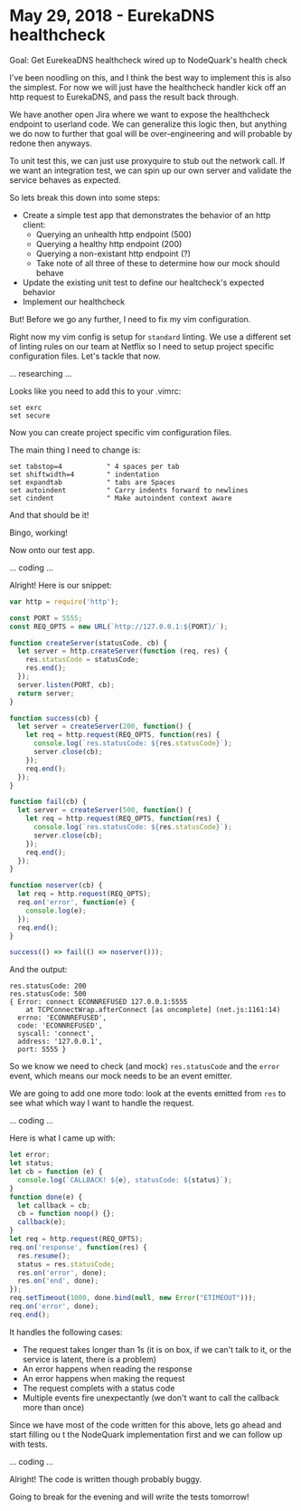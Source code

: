 # May 29, 2018 - EurekaDNS healthcheck

Goal: Get EurekeaDNS healthcheck wired up to NodeQuark's health check

I've been noodling on this, and I think the best way to implement this is also
the simplest. For now we will just have the healthcheck handler kick off an
http request to EurekaDNS, and pass the result back through.

We have another open Jira where we want to expose the healthcheck endpoint to
userland code. We can generalize this logic then, but anything we do now to
further that goal will be over-engineering and will probable by redone then
anyways.

To unit test this, we can just use proxyquire to stub out the network call. If
we want an integration test, we can spin up our own server and validate the
service behaves as expected.

So lets break this down into some steps:

* Create a simple test app that demonstrates the behavior of an http client:
  * Querying an unhealth http endpoint (500)
  * Querying a healthy http endpoint (200)
  * Querying a non-existant http endpoint (?)
  * Take note of all three of these to determine how our mock should behave
* Update the existing unit test to define our healtcheck's expected behavior
* Implement our healthcheck

But! Before we go any further, I need to fix my vim configuration.

Right now my vim config is setup for `standard` linting. We use a different set
of linting rules on our team at Netflix so I need to setup project specific
configuration files. Let's tackle that now.

... researching ...

Looks like you need to add this to your .vimrc:

```vim
set exrc
set secure
```

Now you can create project specific vim configuration files.

The main thing I need to change is:

```
set tabstop=4           " 4 spaces per tab
set shiftwidth=4        " indentation
set expandtab           " tabs are Spaces
set autoindent          " Carry indents forward to newlines
set cindent             " Make autoindent context aware
```

And that should be it!

Bingo, working!

Now onto our test app.

... coding ...

Alright! Here is our snippet:

```js
var http = require('http');

const PORT = 5555;
const REQ_OPTS = new URL(`http://127.0.0.1:${PORT}/`);

function createServer(statusCode, cb) {
  let server = http.createServer(function (req, res) {
    res.statusCode = statusCode;
    res.end();
  });
  server.listen(PORT, cb);
  return server;
}

function success(cb) {
  let server = createServer(200, function() {
    let req = http.request(REQ_OPTS, function(res) {
      console.log(`res.statusCode: ${res.statusCode}`);
      server.close(cb);
    });
    req.end();
  });
}

function fail(cb) {
  let server = createServer(500, function() {
    let req = http.request(REQ_OPTS, function(res) {
      console.log(`res.statusCode: ${res.statusCode}`);
      server.close(cb);
    });
    req.end();
  });
}

function noserver(cb) {
  let req = http.request(REQ_OPTS);
  req.on('error', function(e) {
    console.log(e);
  });
  req.end();
}

success(() => fail(() => noserver()));
```

And the output:

```text
res.statusCode: 200
res.statusCode: 500
{ Error: connect ECONNREFUSED 127.0.0.1:5555
    at TCPConnectWrap.afterConnect [as oncomplete] (net.js:1161:14)
  errno: 'ECONNREFUSED',
  code: 'ECONNREFUSED',
  syscall: 'connect',
  address: '127.0.0.1',
  port: 5555 }
```

So we know we need to check (and mock) `res.statusCode` and the `error` event,
which means our mock needs to be an event emitter.

We are going to add one more todo: look at the events emitted from `res` to see
what which way I want to handle the request.

... coding ...

Here is what I came up with:

```js
let error;
let status;
let cb = function (e) {
  console.log(`CALLBACK! ${e}, statusCode: ${status}`);
}
function done(e) {
  let callback = cb;
  cb = function noop() {};
  callback(e);
}
let req = http.request(REQ_OPTS);
req.on('response', function(res) {
  res.resume();
  status = res.statusCode;
  res.on('error', done);
  res.on('end', done);
});
req.setTimeout(1000, done.bind(null, new Error("ETIMEOUT")));
req.on('error', done);
req.end();
```

It handles the following cases:

* The request takes longer than 1s (it is on box, if we can't talk to it, or the service is latent, there is a problem)
* An error happens when reading the response
* An error happens when making the request
* The request complets with a status code
* Multiple events fire unexpectantly (we don't want to call the callback more than once)

Since we have most of the code written for this above, lets go ahead and start
filling ou t the NodeQuark implementation first and we can follow up with tests.

... coding ...

Alright! The code is written though probably buggy.

Going to break for the evening and will write the tests tomorrow!
